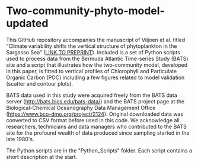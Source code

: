 # Two-community-phyto-model-updated
This GitHub repository accompanies the manuscript of Viljoen et al. titled “Climate variability shifts the vertical structure of phytoplankton in the Sargasso Sea” ([LINK TO PREPRINT](https://doi.org/10.21203/rs.3.rs-3782167/v1)).
Included is a set of Python scripts used to process data from the Bermuda Atlantic Time-series Study (BATS) site and a script that illustrates how the two-community model, developed in this paper, is fitted to vertical profiles of Chlorophyll and Particulate Organic Carbon (POC) including a few figures related to model validation (scatter and contour plots). 

BATS data used in this study were acquired freely from the BATS data server (http://bats.bios.edu/bats-data/) and the BATS project page at the Biological-Chemical Oceanography Data Management Office (https://www.bco-dmo.org/project/2124). Original downloaded data was converted to CSV format before used in this code. We acknowledge all researchers, technicians and data managers who contributed to the BATS site for the profound wealth of data produced since sampling started in the late 1980's.

The Python scripts are in the "Python_Scripts" folder. Each script contains a short description at the start.

